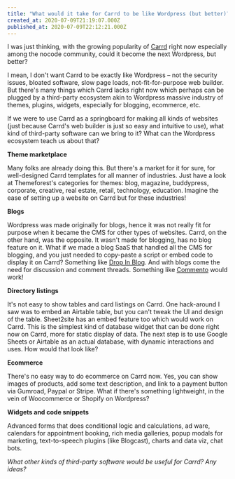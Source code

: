 ```yaml
---
title: "What would it take for Carrd to be like Wordpress (but better)?"
created_at: 2020-07-09T21:19:07.000Z
published_at: 2020-07-09T22:12:21.000Z
---
```

I was just thinking, with the growing popularity of [Carrd](https://carrd.co) right now especially among the nocode community, could it become the next Wordpress, but better?

  

I mean, I don't want Carrd to be exactly like Wordpress – not the security issues, bloated software, slow page loads, not-fit-for-purpose web builder. But there's many things which Carrd lacks right now which perhaps can be plugged by a third-party ecosystem akin to Wordpress massive industry of themes, plugins, widgets, especially for blogging, ecommerce, etc. 

  

If we were to use Carrd as a springboard for making all kinds of websites (just because Carrd's web builder is just so easy and intuitive to use), what kind of third-party software can we bring to it? What can the Wordpress ecosystem teach us about that?

  

**Theme marketplace**

Many folks are already doing this. But there's a market for it for sure, for well-designed Carrd templates for all manner of industries. Just have a look at Themeforest's categories for themes: blog, magazine, buddypress, corporate, creative, real estate, retail, technology, education. Imagine the ease of setting up a website on Carrd but for these industries!

  

**Blogs**

Wordpress was made originally for blogs, hence it was not really fit for purpose when it became the CMS for other types of websites. Carrd, on the other hand, was the opposite. It wasn't made for blogging, has no blog feature on it. What if we made a blog SaaS that handled all the CMS for blogging, and you just needed to copy-paste a script or embed code to display it on Carrd? Something like [Drop In Blog](https://dropinblog.com/). And with blogs come the need for discussion and comment threads. Something like [Commento](https://commento.io/) would work! 

  

**Directory listings**

It's not easy to show tables and card listings on Carrd. One hack-around I saw was to embed an Airtable table, but you can't tweak the UI and design of the table. Sheet2site has an embed feature too which would work on Carrd. This is the simplest kind of database widget that can be done right now on Carrd, more for static display of data. The next step is to use Google Sheets or Airtable as an actual database, with dynamic interactions and uses. How would that look like?

  

**Ecommerce** 

There's no easy way to do ecommerce on Carrd now. Yes, you can show images of products, add some text description, and link to a payment button via Gumroad, Paypal or Stripe. What if there's something lightweight, in the vein of Woocommerce or Shopify on Wordpress? 

  

**Widgets and code snippets**

Advanced forms that does conditional logic and calculations, ad ware, calendars for appointment booking, rich media galleries, popup modals for marketing, text-to-speech plugins (like Blogcast), charts and data viz, chat bots. 

  

_What other kinds of third-party software would be useful for Carrd? Any ideas?_
